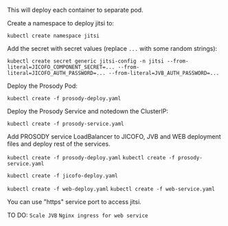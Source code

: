 This will deploy each container to separate pod.

Create a namespace to deploy jitsi to:

`kubectl create namespace jitsi`

Add the secret with secret values (replace `...` with some random strings):

`kubectl create secret generic jitsi-config -n jitsi --from-literal=JICOFO_COMPONENT_SECRET=... --from-literal=JICOFO_AUTH_PASSWORD=... --from-literal=JVB_AUTH_PASSWORD=... `

Deploy the Prosody Pod:

`kubectl create -f prosody-deploy.yaml`

Deploy the Prosody Service and notedown the ClusterIP:

`kubectl create -f prosody-service.yaml`

Add PROSODY service LoadBalancer to JICOFO, JVB and WEB deployment files and deploy rest of the services.

`kubectl create -f prosody-deploy.yaml`
`kubectl create -f prosody-service.yaml`

`kubectl create -f jicofo-deploy.yaml`

`kubectl create -f web-deploy.yaml`
`kubectl create -f web-service.yaml`

You can use "https" service port to access jitsi.

TO DO:
`Scale JVB`
`Nginx ingress for web service`
